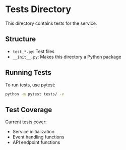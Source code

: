 # Tests Directory

This directory contains tests for the service.

## Structure

- `test_*.py`: Test files
- `__init__.py`: Makes this directory a Python package

## Running Tests

To run tests, use pytest:

```bash
python -m pytest tests/ -v
```

## Test Coverage

Current tests cover:
- Service initialization
- Event handling functions
- API endpoint functions
